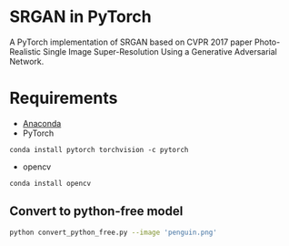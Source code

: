 # SRGAN in PyTorch

A PyTorch implementation of SRGAN based on CVPR 2017 paper Photo-Realistic Single Image Super-Resolution Using a Generative Adversarial Network.

# Requirements
- [Anaconda](https://www.anaconda.com/download/)
- PyTorch
```
conda install pytorch torchvision -c pytorch
```
- opencv
```
conda install opencv
```

## Convert to python-free model

```bash
python convert_python_free.py --image 'penguin.png'
```